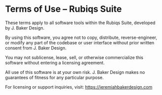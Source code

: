 # Terms of Use – Rubiqs Suite

These terms apply to all software tools within the Rubiqs Suite, developed by J. Baker Design.

By using this software, you agree not to copy, distribute, reverse-engineer, or modify any part of the codebase or user interface without prior written consent from J. Baker Design.

You may not sublicense, lease, sell, or otherwise commercialize this software without entering a licensing agreement.

All use of this software is at your own risk. J. Baker Design makes no guarantees of fitness for any particular purpose.

For licensing or support inquiries, visit: https://jeremiahbakerdesign.com

